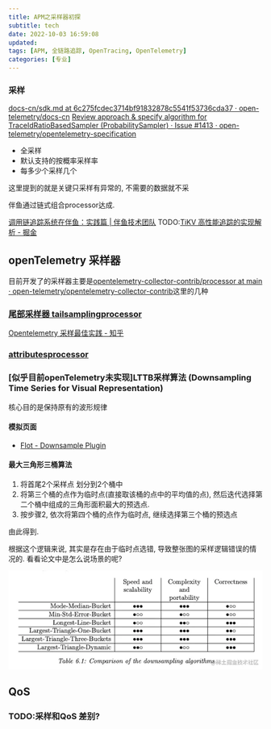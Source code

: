 ```yaml
---
title: APM之采样器初探
subtitle: tech
date: 2022-10-03 16:59:08
updated:
tags: [APM, 全链路追踪, OpenTracing, OpenTelemetry]
categories: [专业]
---
```




### 采样

[docs\-cn/sdk\.md at 6c275fcdec3714bf91832878c5541f53736cda37 · open\-telemetry/docs\-cn](https://github.com/open-telemetry/docs-cn/blob/6c275fcdec3714bf91832878c5541f53736cda37/specification/trace/sdk.md#sampling)
[Review approach & specify algorithm for TraceIdRatioBasedSampler \(ProbabilitySampler\) · Issue \#1413 · open\-telemetry/opentelemetry\-specification](https://github.com/open-telemetry/opentelemetry-specification/issues/1413)



* 全采样
* 默认支持的按概率采样率
* 每多少个采样几个


这里提到的就是关键只采样有异常的, 不需要的数据就不采

伴鱼通过链式组合processor达成.

[调用链追踪系统在伴鱼：实践篇 \| 伴鱼技术团队](https://tech.ipalfish.com/blog/2021/03/04/implementing-tail-based-sampling/)
TODO:[TiKV 高性能追踪的实现解析 \- 掘金](https://juejin.cn/post/6935395310382350344)




## openTelemetry 采样器


目前开发了的采样器主要是[opentelemetry\-collector\-contrib/processor at main · open\-telemetry/opentelemetry\-collector\-contrib](https://github.com/open-telemetry/opentelemetry-collector-contrib/tree/main/processor)这里的几种


### [尾部采样器 tailsamplingprocessor](https://github.com/open-telemetry/opentelemetry-collector-contrib/tree/main/processor/tailsamplingprocessor)

[Opentelemetry 采样最佳实践 \- 知乎](https://zhuanlan.zhihu.com/p/523355937)

### [attributesprocessor](https://github.com/open-telemetry/opentelemetry-collector-contrib/tree/main/processor/attributesprocessor)



### [似乎目前openTelemetry未实现]LTTB采样算法 (Downsampling Time Series for Visual Representation)

核心目的是保持原有的波形规律

#### 模拟页面
* [Flot \- Downsample Plugin](https://www.base.is/flot/)


#### 最大三角形三桶算法


1. 将首尾2个采样点 划分到2个桶中
2. 将第三个桶的点作为临时点(直接取该桶的点中的平均值的点), 然后迭代选择第二个桶中组成的三角形面积最大的预选点.
3. 按步骤2, 依次将第四个桶的点作为临时点, 继续选择第三个桶的预选点

由此得到.

根据这个逻辑来说, 其实是存在由于临时点选错, 导致整张图的采样逻辑错误的情况的. 看看论文中是怎么说场景的呢?



![](APM之采样器初探/APM之采样器初探_2022-10-05-17-43-52.png)


## QoS



### TODO:采样和QoS 差别?

